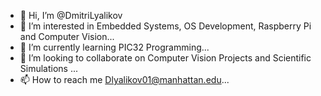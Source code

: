 - 👋 Hi, I’m @DmitriLyalikov
- 👀 I’m interested in Embedded Systems, OS Development, Raspberry Pi and Computer Vision...
- 🌱 I’m currently learning PIC32 Programming...
- 💞️ I’m looking to collaborate on  Computer Vision Projects and Scientific Simulations ...
- 📫 How to reach me Dlyalikov01@manhattan.edu...

<!---
DmitriLyalikov/DmitriLyalikov is a ✨ special ✨ repository because its `README.md` (this file) appears on your GitHub profile.
You can click the Preview link to take a look at your changes.
--->
